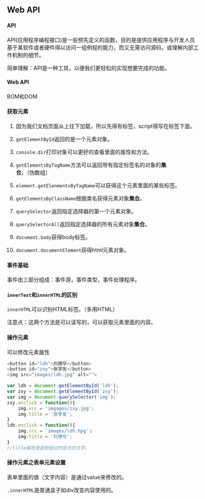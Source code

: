 ## Web API

#### API

API(应用程序编程接口)是一些预先定义的函数，目的是提供应用程序与开发人员基于某软件或者硬件得以访问一组例程的能力，而又无需访问源码，或理解内部工作机制的细节。

简单理解：API是一种工具，以便我们更轻松的实现想要完成的功能。

#### Web API

BOM和DOM

#### 获取元素

1. 因为我们文档页面从上往下加载，所以先得有标签，script得写在标签下面。

2. `getElementById`返回的是一个元素对象。

3. `console.dir`打印对象可以更好的查看里面的属性和方法。
4. `getElementsByTagName`方法可以返回带有指定标签名的对象的**集合**。（伪数组）
5. `element.getElenmentsByTagName`可以获得这个元素里面的某些标签。
6. `getElementsByClassName`根据类名获得元素对象**集合**。
7. `querySelector`返回指定选择器的第一个元素对象。
8. `querySelectorAll`返回指定选择器的所有元素对象**集合**。
9. `document.body`获得body标签。
10. `document.documentElement`获得html元素对象。

#### 事件基础

事件由三部分组成：事件源，事件类型，事件处理程序。

#### `innerText`和`innerHTML`的区别

`innerHTML`可以识别HTML标签。（多用HTML）

注意点：这两个方法是可以读写的，可以获取元素里面的内容。

#### 操作元素

可以修改元素属性

```javascript
<button id="ldh">刘德华</button>
<button id="zxy">张学友</button>
<img src="images/ldh.jpg" alt="">

var ldh = document.getElementById('ldh');
var zxy = document.getElementById('zxy');
var img = document.querySelector('img');
zxy.onclick = function(){
	img.src = 'imgages/zxy.jpg';
    img.title = '张学友';
}
ldh.onclick = function(){
	img.src = 'images/ldh.hpg'；
    img.title = '刘德华';  
}
//title属性是鼠标经过时显示的文字。
```

#### 操作元素之表单元素设置

表单里面的值（文字内容）是通过value来修改的。

`.innerHTML`是普通盒子如div改变内容使用的。
